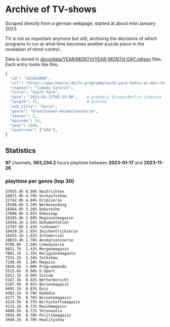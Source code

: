 # Archive of TV-shows

Scraped directly from a german webpage, started at about mid-January 2023.

TV is not as important anymore but still, archiving the decisions of which programs to run at what time
becomes another puzzle piece in the revelation of mind-control.. 

Data is stored in [docs/data/YEAR/MONTH/YEAR-MONTH-DAY.ndjson](docs/data/) files. 
Each entry looks like this:

```python
{
  "id": "181043890", 
  "url": "https://www.hoerzu.de/tv-programm/south-park-kohle-an-den-chefkoch/bid_181043890/", 
  "channel": "Comedy Central", 
  "title": "South Park", 
  "date": "2023-01-17T05:15:00",    # probably Europe/Berlin timezone 
  "length": 25,                     # minutes 
  "sub_title": "Serie", 
  "genre": "Erwachsenen-Animationsserie", 
  "season": 2, 
  "episode": 14, 
  "year": 1998, 
  "countries": ["USA"],
}
```

## Statistics

**97** channels, **563,234.2** hours playtime between **2023-01-17** and **2023-11-26**


### playtime per genre (top 30)

    37055.4h 6.58% Nachrichten
    26971.9h 4.79% Verkaufsshow
    22742.0h 4.04% Krimiserie
    19106.6h 3.39% Werbesendung
    18364.6h 3.26% Dokureihe
    17008.0h 3.02% Dokusoap
    16285.9h 2.89% Regionalmagazin
    14354.1h 2.55% Dokumentation
    13707.6h 2.43% *unknown*
    10429.2h 1.85% Zeichentrickserie
    10265.1h 1.82% Infomercial
    10033.4h 1.78% Animationsserie
    8788.8h  1.56% Comedyserie
    8021.7h  1.42% Morgenmagazin
    7601.1h  1.35% Religionsmagazin
    7531.2h  1.34% Talkshow
    7198.4h  1.28% Magazin
    5650.4h  1.00% Programmende
    5515.6h  0.98% E-Sport
    5412.1h  0.96% Sitcom
    5167.3h  0.92% Wetterbericht
    5107.9h  0.91% Börsenmagazin
    4695.1h  0.83% Quiz
    4383.2h  0.78% Komödie
    4277.3h  0.76% Wissensmagazin
    4224.5h  0.75% Wirtschaftsmagazin
    4133.2h  0.73% Musikmagazin
    4080.5h  0.72% Telenovela
    3959.0h  0.70% Politikmagazin
    3948.2h  0.70% Realityshow
